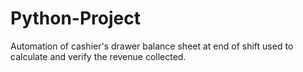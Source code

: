 # Python-Project

Automation of cashier's drawer balance sheet at end of shift used to calculate and verify the revenue collected. 
